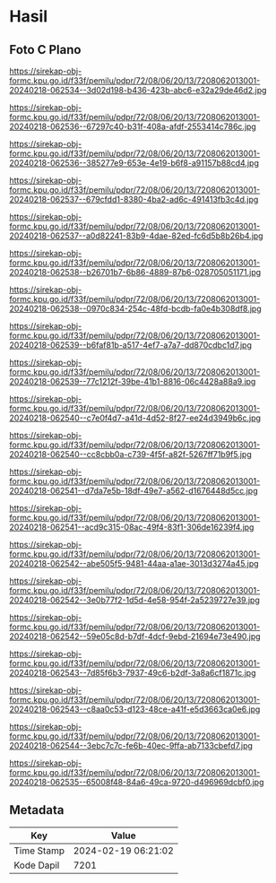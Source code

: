 # Hasil

## Foto C Plano

https://sirekap-obj-formc.kpu.go.id/f33f/pemilu/pdpr/72/08/06/20/13/7208062013001-20240218-062534--3d02d198-b436-423b-abc6-e32a29de46d2.jpg

https://sirekap-obj-formc.kpu.go.id/f33f/pemilu/pdpr/72/08/06/20/13/7208062013001-20240218-062536--67297c40-b31f-408a-afdf-2553414c786c.jpg

https://sirekap-obj-formc.kpu.go.id/f33f/pemilu/pdpr/72/08/06/20/13/7208062013001-20240218-062536--385277e9-653e-4e19-b6f8-a91157b88cd4.jpg

https://sirekap-obj-formc.kpu.go.id/f33f/pemilu/pdpr/72/08/06/20/13/7208062013001-20240218-062537--679cfdd1-8380-4ba2-ad6c-491413fb3c4d.jpg

https://sirekap-obj-formc.kpu.go.id/f33f/pemilu/pdpr/72/08/06/20/13/7208062013001-20240218-062537--a0d82241-83b9-4dae-82ed-fc6d5b8b26b4.jpg

https://sirekap-obj-formc.kpu.go.id/f33f/pemilu/pdpr/72/08/06/20/13/7208062013001-20240218-062538--b26701b7-6b86-4889-87b6-028705051171.jpg

https://sirekap-obj-formc.kpu.go.id/f33f/pemilu/pdpr/72/08/06/20/13/7208062013001-20240218-062538--0970c834-254c-48fd-bcdb-fa0e4b308df8.jpg

https://sirekap-obj-formc.kpu.go.id/f33f/pemilu/pdpr/72/08/06/20/13/7208062013001-20240218-062539--b6faf81b-a517-4ef7-a7a7-dd870cdbc1d7.jpg

https://sirekap-obj-formc.kpu.go.id/f33f/pemilu/pdpr/72/08/06/20/13/7208062013001-20240218-062539--77c1212f-39be-41b1-8816-06c4428a88a9.jpg

https://sirekap-obj-formc.kpu.go.id/f33f/pemilu/pdpr/72/08/06/20/13/7208062013001-20240218-062540--c7e0f4d7-a41d-4d52-8f27-ee24d3949b6c.jpg

https://sirekap-obj-formc.kpu.go.id/f33f/pemilu/pdpr/72/08/06/20/13/7208062013001-20240218-062540--cc8cbb0a-c739-4f5f-a82f-5267ff71b9f5.jpg

https://sirekap-obj-formc.kpu.go.id/f33f/pemilu/pdpr/72/08/06/20/13/7208062013001-20240218-062541--d7da7e5b-18df-49e7-a562-d1676448d5cc.jpg

https://sirekap-obj-formc.kpu.go.id/f33f/pemilu/pdpr/72/08/06/20/13/7208062013001-20240218-062541--acd9c315-08ac-49f4-83f1-306de16239f4.jpg

https://sirekap-obj-formc.kpu.go.id/f33f/pemilu/pdpr/72/08/06/20/13/7208062013001-20240218-062542--abe505f5-9481-44aa-a1ae-3013d3274a45.jpg

https://sirekap-obj-formc.kpu.go.id/f33f/pemilu/pdpr/72/08/06/20/13/7208062013001-20240218-062542--3e0b77f2-1d5d-4e58-954f-2a5239727e39.jpg

https://sirekap-obj-formc.kpu.go.id/f33f/pemilu/pdpr/72/08/06/20/13/7208062013001-20240218-062542--59e05c8d-b7df-4dcf-9ebd-21694e73e490.jpg

https://sirekap-obj-formc.kpu.go.id/f33f/pemilu/pdpr/72/08/06/20/13/7208062013001-20240218-062543--7d85f6b3-7937-49c6-b2df-3a8a6cf1871c.jpg

https://sirekap-obj-formc.kpu.go.id/f33f/pemilu/pdpr/72/08/06/20/13/7208062013001-20240218-062543--c8aa0c53-d123-48ce-a41f-e5d3663ca0e6.jpg

https://sirekap-obj-formc.kpu.go.id/f33f/pemilu/pdpr/72/08/06/20/13/7208062013001-20240218-062544--3ebc7c7c-fe6b-40ec-9ffa-ab7133cbefd7.jpg

https://sirekap-obj-formc.kpu.go.id/f33f/pemilu/pdpr/72/08/06/20/13/7208062013001-20240218-062535--65008f48-84a6-49ca-9720-d496969dcbf0.jpg


## Metadata

| Key        | Value               |
| ---------- | ------------------- |
| Time Stamp | 2024-02-19 06:21:02 |
| Kode Dapil | 7201                |




